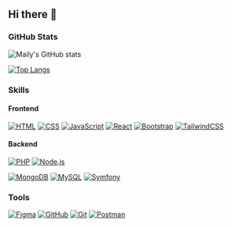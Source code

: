 ## Hi there 👋


### GitHub Stats

![Maily's GitHub stats](https://github-readme-stats.vercel.app/api?username=maily-vannobel&hide=stars,prs,issues,contribs&show_icons=true&count_private=true&hide_rank=true&theme=radical)

[![Top Langs](https://github-readme-stats.vercel.app/api/top-langs/?username=maily-vannobel&layout=compact&theme=radical)](https://github.com/maily-vannobel)

### Skills

#### Frontend
[![HTML](https://skillicons.dev/icons?i=html)](https://skillicons.dev)
[![CSS](https://skillicons.dev/icons?i=css)](https://skillicons.dev)
[![JavaScript](https://skillicons.dev/icons?i=javascript)](https://skillicons.dev)
[![React](https://skillicons.dev/icons?i=react)](https://skillicons.dev)
[![Bootstrap](https://skillicons.dev/icons?i=bootstrap)](https://skillicons.dev)
[![TailwindCSS](https://skillicons.dev/icons?i=tailwind)](https://skillicons.dev)

#### Backend
[![PHP](https://skillicons.dev/icons?i=php)](https://skillicons.dev)
[![Node.js](https://skillicons.dev/icons?i=nodejs)](https://skillicons.dev)

[![MongoDB](https://skillicons.dev/icons?i=mongodb)](https://skillicons.dev)
[![MySQL](https://skillicons.dev/icons?i=mysql)](https://skillicons.dev)
[![Symfony](https://skillicons.dev/icons?i=symfony)](https://skillicons.dev)

### Tools
[![Figma](https://skillicons.dev/icons?i=figma)](https://skillicons.dev)
[![GitHub](https://skillicons.dev/icons?i=github)](https://skillicons.dev)
[![Git](https://skillicons.dev/icons?i=git)](https://skillicons.dev)
[![Postman](https://skillicons.dev/icons?i=postman)](https://skillicons.dev)

